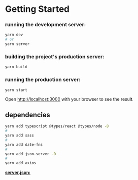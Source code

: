 # Getting Started

### running the development server:

```bash
yarn dev
# or
yarn server
```
### building the project's production server:

```bash
yarn build
```

### running the production server:

```bash
yarn start
```


Open [http://localhost:3000](http://localhost:3000) with your browser to see the result.

## dependencies


```bash
yarn add typescript @types/react @types/node -D
# 
yarn add sass
#
yarn add date-fns
#
yarn add json-server -D
#
yarn add axios
```

**[server.json:](https://s3.us-west-2.amazonaws.com/secure.notion-static.com/c4ea48b9-25ef-4267-aa02-f4815e2a3459/server.json?X-Amz-Algorithm=AWS4-HMAC-SHA256&X-Amz-Credential=AKIAT73L2G45O3KS52Y5%2F20210422%2Fus-west-2%2Fs3%2Faws4_request&X-Amz-Date=20210422T173301Z&X-Amz-Expires=86400&X-Amz-Signature=025f8a7ee3c71ee883b25142cf921fd8661f733228f7a31e27a3c4b9e294e0f8&X-Amz-SignedHeaders=host&response-content-disposition=filename%20%3D%22server.json%22)**

